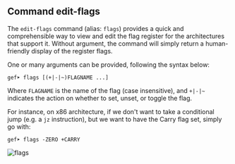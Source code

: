 ## Command edit-flags ##

The `edit-flags` command (alias: `flags`) provides a quick and comprehensible
way to view and edit the flag register for the architectures that support it.
Without argument, the command will simply return a human-friendly display of the
register flags.

One or many arguments can be provided, following the syntax below:
```
gef➤ flags [(+|-|~)FLAGNAME ...]
```
Where `FLAGNAME` is the name of the flag (case insensitive), and `+|-|~` indicates
the action on whether to set, unset, or toggle the flag.

For instance, on x86 architecture, if we don't want to take a conditional jump
(e.g. a `jz` instruction), but we want to have the Carry flag set, simply go with:

```
gef➤ flags -ZERO +CARRY
```
![flags](https://i.imgur.com/ro7iC5m.png)
